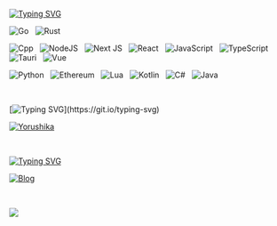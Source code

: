 [![Typing SVG](https://readme-typing-svg.demolab.com?font=Fira+Code&duration=0.0000001&pause=0.0000001&color=ED709B&vCenter=true&repeat=false&width=435&lines=%F0%9F%8C%B1+Currently+Interested)](https://git.io/typing-svg)

![Go](https://img.shields.io/badge/Go-00ADD8?style=for-the-badge&logo=go&logoColor=white)&nbsp;&nbsp;
![Rust](https://img.shields.io/badge/Rust-000000?style=for-the-badge&logo=rust&logoColor=white)&nbsp;&nbsp;

![Cpp](https://img.shields.io/badge/C%2B%2B-00599C?style=for-the-badge&logo=c%2B%2B&logoColor=white)&nbsp;&nbsp;
![NodeJS](https://img.shields.io/badge/node.js-6DA55F?style=for-the-badge&logo=node.js&logoColor=white)&nbsp;&nbsp;
![Next JS](https://img.shields.io/badge/Next-black?style=for-the-badge&logo=next.js&logoColor=white)&nbsp;&nbsp;
![React](https://img.shields.io/badge/React-20232A?style=for-the-badge&logo=react&logoColor=61DAFB)&nbsp;&nbsp;
![JavaScript](https://img.shields.io/badge/JavaScript-F7DF1E?style=for-the-badge&logo=JavaScript&logoColor=white)&nbsp;&nbsp;
![TypeScript](https://img.shields.io/badge/TypeScript-007ACC?style=for-the-badge&logo=typescript&logoColor=white)&nbsp;&nbsp;
![Tauri](https://img.shields.io/badge/tauri-%2324C8DB.svg?style=for-the-badge&logo=tauri&logoColor=%23FFFFFF)&nbsp;&nbsp;
![Vue](https://img.shields.io/badge/Vue.js-35495E?style=for-the-badge&logo=vue.js&logoColor=4FC08D)&nbsp;&nbsp;

![Python](https://img.shields.io/badge/Python-14354C?style=for-the-badge&logo=python&logoColor=white)&nbsp;&nbsp;
![Ethereum](https://img.shields.io/badge/Ethereum-3C3C3D?style=for-the-badge&logo=Ethereum&logoColor=white)&nbsp;&nbsp;
![Lua](https://img.shields.io/badge/lua-%232C2D72.svg?style=for-the-badge&logo=lua&logoColor=white)&nbsp;&nbsp;
![Kotlin](https://img.shields.io/badge/Kotlin-B125EA?style=for-the-badge&logo=kotlin&logoColor=white)&nbsp;&nbsp;
![C#](https://img.shields.io/badge/c%23-%23239120.svg?style=for-the-badge&logo=csharp&logoColor=white)&nbsp;&nbsp;
![Java](https://img.shields.io/badge/java-%23ED8B00.svg?style=for-the-badge&logo=openjdk&logoColor=white)&nbsp;&nbsp;

<br>

[![Typing SVG](https://readme-typing-svg.demolab.com?font=Fira+Code&duration=1&color=ED709B&vCenter=true&repeat=false&width=435&lines=%F0%9F%8E%B8+Favourite+Band+is+%E3%83%A8%E3%83%AB%E3%82%B7%E3%82%AB+!)](https://git.io/typing-svg)

[![Yorushika](https://img.shields.io/badge/Band-%E3%83%A8%E3%83%AB%E3%82%B7%E3%82%AB-%23ed709b?style=for-the-badge&logo=neteasecloudmusic&logoColor=%23ed709b&logoSize=auto&labelColor=white)](https://yorushika.com/?lang=en)

<br>

[![Typing SVG](https://readme-typing-svg.demolab.com?font=Fira+Code&duration=1&pause=10&color=ed709b&vCenter=true&repeat=false&width=435&lines=%F0%9F%93%9D+Blog)](https://git.io/typing-svg)

[![Blog](https://img.shields.io/badge/Blog-suisbuds-%23ed709b?style=for-the-badge&logo=bilibili&logoColor=%23ed709b&logoSize=auto&labelColor=white)](https://hexo-suisbuds-blog.vercel.app/)

<br>

[![](https://count.getloli.com/get/@suisbuds.github.readme)](https://count.getloli.com/)








